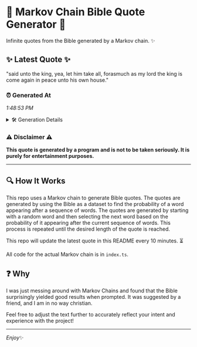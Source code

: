 # 📖 Markov Chain Bible Quote Generator 📖

Infinite quotes from the Bible generated by a Markov chain. ✨

## ✨ Latest Quote ✨
"said unto the king, yea, let him take all, forasmuch as my lord the king is come again in peace unto his own house."

### ⏰ Generated At
*1:48:53 PM*

<details>
    <summary>🛠️ Generation Details</summary>
    <p>
        <strong>🌱 Seed:</strong> said<br>
        <strong>🔄 Iterations:</strong> 23<br>
        <strong>📜 Context History:</strong><br>[ said ]: unto<br>[ said, unto ]: the<br>[ said, unto, the ]: king,<br>[ said, unto, the, king, ]: yea,<br>[ said, unto, the, king,, yea, ]: let<br>[ said, unto, the, king,, yea,, let ]: him<br>[ unto, the, king,, yea,, let, him ]: take<br>[ the, king,, yea,, let, him, take ]: all,<br>[ king,, yea,, let, him, take, all, ]: forasmuch<br>[ yea,, let, him, take, all,, forasmuch ]: as<br>[ let, him, take, all,, forasmuch, as ]: my<br>[ him, take, all,, forasmuch, as, my ]: lord<br>[ take, all,, forasmuch, as, my, lord ]: the<br>[ all,, forasmuch, as, my, lord, the ]: king<br>[ forasmuch, as, my, lord, the, king ]: is<br>[ as, my, lord, the, king, is ]: come<br>[ my, lord, the, king, is, come ]: again<br>[ lord, the, king, is, come, again ]: in<br>[ the, king, is, come, again, in ]: peace<br>[ king, is, come, again, in, peace ]: unto<br>[ is, come, again, in, peace, unto ]: his<br>[ come, again, in, peace, unto, his ]: own<br>[ again, in, peace, unto, his, own ]: house.<br>
    </p>
</details>

### ⚠️ Disclaimer ⚠️
**This quote is generated by a program and is not to be taken seriously. It is purely for entertainment purposes.**

---

## 🔍 How It Works

This repo uses a Markov chain to generate Bible quotes. The quotes are generated by using the Bible as a dataset to find the probability of a word appearing after a sequence of words. The quotes are generated by starting with a random word and then selecting the next word based on the probability of it appearing after the current sequence of words. This process is repeated until the desired length of the quote is reached.

This repo will update the latest quote in this README every 10 minutes. ⏳

All code for the actual Markov chain is in `index.ts`.

## ❓ Why

I was just messing around with Markov Chains and found that the Bible surprisingly yielded good results when prompted. 
It was suggested by a friend, and I am in no way christian.

Feel free to adjust the text further to accurately reflect your intent and experience with the project!

---

*Enjoy*✨
